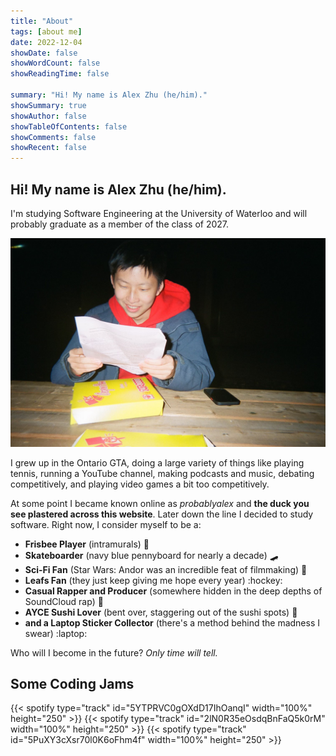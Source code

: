 ```yaml
---
title: "About"
tags: [about me]
date: 2022-12-04
showDate: false
showWordCount: false
showReadingTime: false

summary: "Hi! My name is Alex Zhu (he/him)."
showSummary: true
showAuthor: false
showTableOfContents: false
showComments: false
showRecent: false
---
```

## Hi! My name is Alex Zhu (he/him).

I'm studying Software Engineering at the University of Waterloo and will probably graduate as a member of the class of 2027.

![Polaroid picture of Alex Zhu reading something outside of Waterloo Campus Pizza.](pizza.jpg "Waterloo Campus Pizza, 2022")

I grew up in the Ontario GTA, doing a large variety of things like playing tennis, running a YouTube channel, making podcasts and music, debating competitively, and playing video games a bit too competitively.

At some point I became known online as *probablyalex* and **the duck you see plastered across this website**. Later down the line I decided to study software. Right now, I consider myself to be a:
- **Frisbee Player** (intramurals) :flying_disc:
- **Skateboarder** (navy blue pennyboard for nearly a decade) :skateboard:
- **Sci-Fi Fan** (Star Wars: Andor was an incredible feat of filmmaking) 🌌
- **Leafs Fan** (they just keep giving me hope every year) :hockey:
- **Casual Rapper and Producer** (somewhere hidden in the deep depths of SoundCloud rap) :microphone:
- **AYCE Sushi Lover** (bent over, staggering out of the sushi spots) :sushi:
- **and a Laptop Sticker Collector** (there's a method behind the madness I swear) :laptop:

Who will I become in the future? *Only time will tell.*

## Some Coding Jams
{{< spotify type="track" id="5YTPRVC0gOXdD17IhOanqI" width="100%" height="250" >}}
{{< spotify type="track" id="2lN0R35eOsdqBnFaQ5k0rM" width="100%" height="250" >}}
{{< spotify type="track" id="5PuXY3cXsr70l0K6oFhm4f" width="100%" height="250" >}}